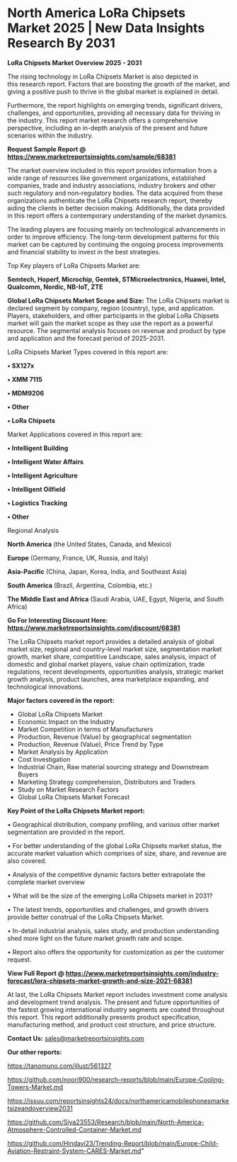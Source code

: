 # North America LoRa Chipsets Market 2025 | New Data Insights Research By 2031

<Strong> LoRa Chipsets Market Overview 2025 - 2031</strong>

The rising technology in LoRa Chipsets Market is also depicted in this research report. Factors that are boosting the growth of the market, and giving a positive push to thrive in the global market is explained in detail.

Furthermore, the report highlights on emerging trends, significant drivers, challenges, and opportunities, providing all necessary data for thriving in the industry. This report market research offers a comprehensive perspective, including an in-depth analysis of the present and future scenarios within the industry.

<strong>Request Sample Report @ <a href=https://www.marketreportsinsights.com/sample/68381>https://www.marketreportsinsights.com/sample/68381</a></strong>

The market overview included in this report provides information from a wide range of resources like government organizations, established companies, trade and industry associations, industry brokers and other such regulatory and non-regulatory bodies. The data acquired from these organizations authenticate the LoRa Chipsets research report, thereby aiding the clients in better decision making. Additionally, the data provided in this report offers a contemporary understanding of the market dynamics.

The leading players are focusing mainly on technological advancements in order to improve efficiency. The long-term development patterns for this market can be captured by continuing the ongoing process improvements and financial stability to invest in the best strategies.

Top Key players of LoRa Chipsets Market are:

<strong>Semtech, Hoperf, Microchip, Gemtek, STMicroelectronics, Huawei, Intel, Qualcomm, Nordic, NB-IoT, ZTE</strong>

<strong><b>Global LoRa Chipsets Market Scope and Size:</b></strong>
The LoRa Chipsets market is declared segment by company, region (country), type, and application. Players, stakeholders, and other participants in the global LoRa Chipsets market will gain the market scope as they use the report as a powerful resource. The segmental analysis focuses on revenue and product by type and application and the forecast period of 2025-2031.

LoRa Chipsets Market Types covered in this report are:

<strong>• SX127x

• XMM 7115

• MDM9206

• Other

• LoRa Chipsets</strong>

Market Applications covered in this report are:

<strong>• Intelligent Building

• Intelligent Water Affairs

• Intelligent Agriculture

• Intelligent Oilfield

• Logistics Tracking

• Other</strong> 

Regional Analysis

<strong>North America</strong> (the United States, Canada, and Mexico)

<strong>Europe</strong> (Germany, France, UK, Russia, and Italy)

<strong>Asia-Pacific</strong> (China, Japan, Korea, India, and Southeast Asia)

<strong>South America</strong> (Brazil, Argentina, Colombia, etc.)

<strong>The Middle East and Africa</strong> (Saudi Arabia, UAE, Egypt, Nigeria, and South Africa)

<strong>Go For Interesting Discount Here: <a href=https://www.marketreportsinsights.com/discount/68381>https://www.marketreportsinsights.com/discount/68381</a></strong>

The LoRa Chipsets market report provides a detailed analysis of global market size, regional and country-level market size, segmentation market growth, market share, competitive Landscape, sales analysis, impact of domestic and global market players, value chain optimization, trade regulations, recent developments, opportunities analysis, strategic market growth analysis, product launches, area marketplace expanding, and technological innovations.

<strong><b>Major factors covered in the report:</b></strong>
<ul>
  <li>Global LoRa Chipsets Market </li>
  <li>Economic Impact on the Industry</li>
  <li>Market Competition in terms of Manufacturers</li>
  <li>Production, Revenue (Value) by geographical segmentation</li>
  <li>Production, Revenue (Value), Price Trend by Type</li>
  <li>Market Analysis by Application</li>
  <li>Cost Investigation</li>
  <li>Industrial Chain, Raw material sourcing strategy and Downstream Buyers</li>
  <li>Marketing Strategy comprehension, Distributors and Traders</li>
  <li>Study on Market Research Factors</li>
  <li>Global LoRa Chipsets Market Forecast</li>
</ul>

<strong><b>Key Point of the LoRa Chipsets Market report:</b></strong>

• Geographical distribution, company profiling, and various other market segmentation are provided in the report.

• For better understanding of the global LoRa Chipsets market status, the accurate market valuation which comprises of size, share, and revenue are also covered.

• Analysis of the competitive dynamic factors better extrapolate the complete market overview

• What will be the size of the emerging LoRa Chipsets market in 2031?

• The latest trends, opportunities and challenges, and growth drivers provide better construal of the LoRa Chipsets Market.

• In-detail industrial analysis, sales study, and production understanding shed more light on the future market growth rate and scope.

• Report also offers the opportunity for customization as per the customer request.

<strong><b>View Full Report @ <a href=https://www.marketreportsinsights.com/industry-forecast/lora-chipsets-market-growth-and-size-2021-68381>https://www.marketreportsinsights.com/industry-forecast/lora-chipsets-market-growth-and-size-2021-68381</a></b></strong>


At last, the LoRa Chipsets Market report includes investment come analysis and development trend analysis. The present and future opportunities of the fastest growing international industry segments are coated throughout this report. This report additionally presents product specification, manufacturing method, and product cost structure, and price structure.

<strong>Contact Us:</strong>
sales@marketreportsinsights.com

<strong>Our other reports:</strong>

<a href=https://tanomuno.com/illust/561327>https://tanomuno.com/illust/561327</a>

<a href=https://github.com/noori900/research-reports/blob/main/Europe-Cooling-Towers-Market.md>https://github.com/noori900/research-reports/blob/main/Europe-Cooling-Towers-Market.md</a>

<a href=https://issuu.com/reportsinsights24/docs/northamericamobilephonesmarketsizeandoverview2031>https://issuu.com/reportsinsights24/docs/northamericamobilephonesmarketsizeandoverview2031</a>

<a href=https://github.com/Siya23553/Research/blob/main/North-America-Atmosphere-Controlled-Container-Market.md>https://github.com/Siya23553/Research/blob/main/North-America-Atmosphere-Controlled-Container-Market.md</a>

<a href=https://github.com/Hindavi23/Trending-Report/blob/main/Europe-Child-Aviation-Restraint-System-CARES-Market.md>https://github.com/Hindavi23/Trending-Report/blob/main/Europe-Child-Aviation-Restraint-System-CARES-Market.md</a>"
